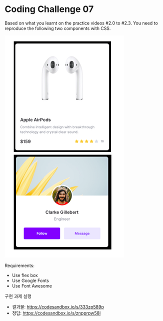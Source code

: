 # Coding Challenge 07

Based on what you learnt on the practice videos #2.0 to #2.3.
You need to reproduce the following two components with CSS.

![image1](./image/screenshot_1.png)

Requirements:

- Use flex box
- Use Google Fonts
- Use Font Awesome

구현 과제 실행

- 결과물: https://codesandbox.io/s/333zp589p
- 정답: https://codesandbox.io/s/znpprpw58l

